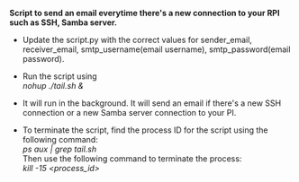 <b>Script to send an email everytime there's a new connection to your RPI such as SSH, Samba server. </b>

- Update the script.py with the correct values for sender_email, receiver_email, smtp_username(email username), smtp_password(email password).

- Run the script using<br>
*nohup ./tail.sh &*

- It will run in the background. It will send an email if there's a new SSH connection or a new Samba server connection to your PI.
- To terminate the script, find the process ID for the script using the following command:<br>
*ps aux | grep tail.sh*<br>
Then use the following command to terminate the process:<br>
*kill -15 <process_id>*
